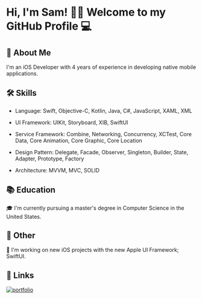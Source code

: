 
# Hi, I'm Sam! 👋🏻 Welcome to my GitHub Profile 💻


## 🍎 About Me
I'm an iOS Developer with 4 years of experience in developing native mobile applications.


## 🛠 Skills
- Language: Swift, Objective-C, Kotlin, Java, C#, JavaScript, XAML, XML

- UI Framework: UIKit, Storyboard, XIB, SwiftUI

- Service Framework: Combine, Networking, Concurrency, XCTest, Core Data, Core Animation, Core Graphic, Core Location

- Design Pattern: Delegate, Facade, Observer, Singleton, Builder, State, Adapter, Prototype, Factory 

- Architecture: MVVM, MVC, SOLID


## 📚 Education
🎓 I'm currently pursuing a master's degree in Computer Science in the United States.

## 🏉 Other
📱 I'm working on new iOS projects with the new Apple UI Framework; SwiftUI.


## 🔗 Links
[![portfolio](https://img.shields.io/badge/my_portfolio-000?style=for-the-badge&logo=ko-fi&logoColor=white)](https://www.samreth.dev)

